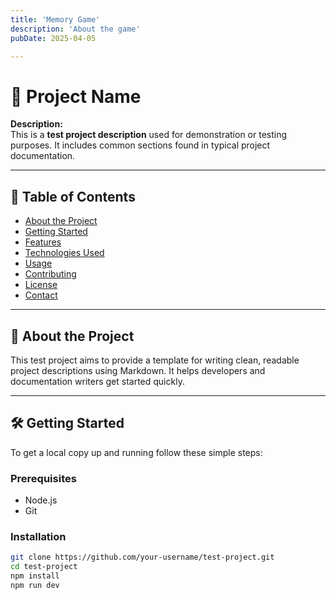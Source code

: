 ```yaml
---
title: 'Memory Game'
description: 'About the game'
pubDate: 2025-04-05

---
```


# 🚀 Project Name

**Description:**  
This is a **test project description** used for demonstration or testing purposes. It includes common sections found in typical project documentation.

---

## 📌 Table of Contents

- [About the Project](#about-the-project)
- [Getting Started](#getting-started)
- [Features](#features)
- [Technologies Used](#technologies-used)
- [Usage](#usage)
- [Contributing](#contributing)
- [License](#license)
- [Contact](#contact)

---

## 📖 About the Project

This test project aims to provide a template for writing clean, readable project descriptions using Markdown. It helps developers and documentation writers get started quickly.

---

## 🛠️ Getting Started

To get a local copy up and running follow these simple steps:

### Prerequisites

- Node.js
- Git

### Installation

```bash
git clone https://github.com/your-username/test-project.git
cd test-project
npm install
npm run dev

